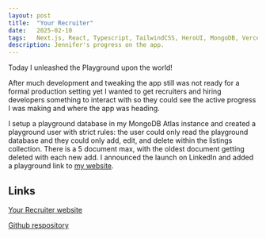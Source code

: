 ```yaml
---
layout: post
title:  "Your Recruiter"
date:   2025-02-10
tags:   Next.js, React, Typescript, TailwindCSS, HeroUI, MongoDB, Vercel, OpenAI
description: Jennifer's progress on the app.
---
```


Today I unleashed the Playground upon the world!

After much development and tweaking the app still was not ready for a formal production setting yet I wanted to get recruiters and hiring developers something to interact with so they could see the active progress I was making and where the app was heading.

I setup a playground database in my MongoDB Atlas instance and created a playground user with strict rules: the user could only read the playground database and they could only add, edit, and delete within the listings collection. There is a 5 document max, with the oldest document getting deleted with each new add. I announced the launch on LinkedIn and added a playground link to <a href="https://jenniferhaggerty.com">my website</a>.

<h2>Links</h2>

<a href="https://your-recruiter.vercel.app">Your Recruiter website</a>

<a href="https://github.com/JennHaggerty/your-recruiter-reports">Github respository</a>